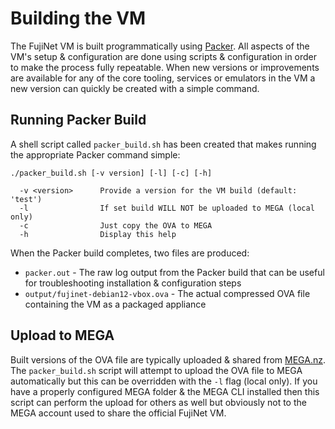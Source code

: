 # Building the VM 

The FujiNet VM is built programmatically using [Packer](https://packer.io).  All aspects of the VM's setup & configuration are done using scripts & configuration in order to make the process fully repeatable.  When new versions or improvements are available for any of the core tooling, services or emulators in the VM a new version can quickly be created with a simple command.  

## Running Packer Build

A shell script called `packer_build.sh` has been created that makes running the appropriate Packer command simple: 

```shell
./packer_build.sh [-v version] [-l] [-c] [-h]

  -v <version>      Provide a version for the VM build (default: 'test')
  -l                If set build WILL NOT be uploaded to MEGA (local only)
  -c                Just copy the OVA to MEGA
  -h                Display this help
```

When the Packer build completes, two files are produced: 

- `packer.out` - The raw log output from the Packer build that can be useful for troubleshooting installation & configuration steps
- `output/fujinet-debian12-vbox.ova` - The actual compressed OVA file containing the VM as a packaged appliance

## Upload to MEGA

Built versions of the OVA file are typically uploaded & shared from [MEGA.nz](https://mega.nz).  The `packer_build.sh` script will attempt to upload the OVA file to MEGA automatically but this can be overridden with the `-l` flag (local only).  If you have a properly configured MEGA folder & the MEGA CLI installed then this script can perform the upload for others as well but obviously not to the MEGA account used to share the official FujiNet VM.